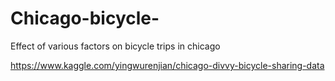 # Chicago-bicycle-
Effect of various factors on bicycle trips in chicago

https://www.kaggle.com/yingwurenjian/chicago-divvy-bicycle-sharing-data
